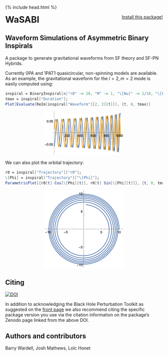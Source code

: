{% include head.html %}

<p>
 <h1 style="display:inline">WaSABI</h1> <span style="float:right;"><a href="https://bhptoolkit.org/mathematica-install.html" class = "code_btn">Install this package!</a></span>
 <h2>Waveform Simulations of Asymmetric Binary Inspirals</h2>
</p>

A package to generate gravitational waveforms from SF theory and SF-PN Hybrids.

Currently 0PA and 1PAT1 quasicircular, non-spinning models are available. As an example, the gravitational waveform for the $l=2,m=2$ mode is easily computed using:
```Mathematica
inspiral = BinaryInspiral[<|"r0" -> 10, "M" -> 1, "\[Nu]" -> 1/10, "\[Phi]" -> 0|>, "Model" -> "1PAT1"];
tmax = inspiral["Duration"];
Plot[Evaluate[ReIm[inspiral["Waveform"][2, 2][t]]], {t, 0, tmax}]
```
<p align="center"><img width="50%" src="waveform.png" alt="Waveform"/></p>


We can also plot the orbital trajectory:
```Mathematica
r0 = inspiral["Trajectory"]["r0"];
\[Phi] = inspiral["Trajectory"]["\[Phi]"];
ParametricPlot[{r0[t] Cos[\[Phi][t]], r0[t] Sin[\[Phi][t]]}, {t, 0, tmax}]
```
<p align="center"><img width="50%" src="orbit.png" alt="Orbit"/></p>

## Citing

[![DOI](https://zenodo.org/badge/DOI/10.5281/zenodo.16358046.svg)](https://doi.org/10.5281/zenodo.16358046)

In addition to acknowledging the Black Hole Perturbation Toolkit as suggested on the [front page](https://bhptoolkit.org) we also recommend citing the specific package version you use via the citation information on the package’s Zenodo page linked from the above DOI.

## Authors and contributors

Barry Wardell, Josh Mathews, Loïc Honet
